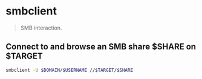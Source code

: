 # smbclient

> SMB interaction.

## Connect to and browse an SMB share $SHARE on $TARGET

```bash
smbclient -U $DOMAIN/$USERNAME //$TARGET/$SHARE
```
